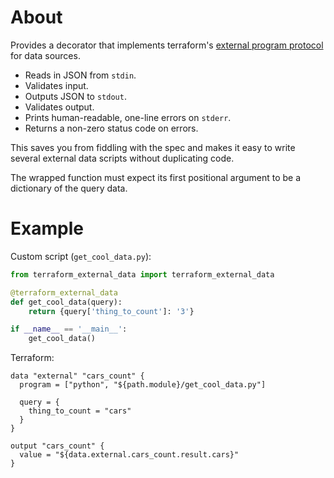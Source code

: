 # About

Provides a decorator that implements terraform's [external program protocol][protocol] for data sources.
* Reads in JSON from `stdin`.
* Validates input.
* Outputs JSON to `stdout`.
* Validates output.
* Prints human-readable, one-line errors on `stderr`.
* Returns a non-zero status code on errors.

This saves you from fiddling with the spec and makes it easy to write several external data scripts without duplicating
code.

The wrapped function must expect its first positional argument to be a dictionary of the query data.

# Example

Custom script (`get_cool_data.py`):
```python
from terraform_external_data import terraform_external_data

@terraform_external_data
def get_cool_data(query):
    return {query['thing_to_count']: '3'}

if __name__ == '__main__':
    get_cool_data()
```

Terraform:
```hcl
data "external" "cars_count" {
  program = ["python", "${path.module}/get_cool_data.py"]

  query = {
    thing_to_count = "cars"
  }
}

output "cars_count" {
  value = "${data.external.cars_count.result.cars}"
}
```

[protocol]: https://www.terraform.io/docs/providers/external/data_source.html#external-program-protocol
